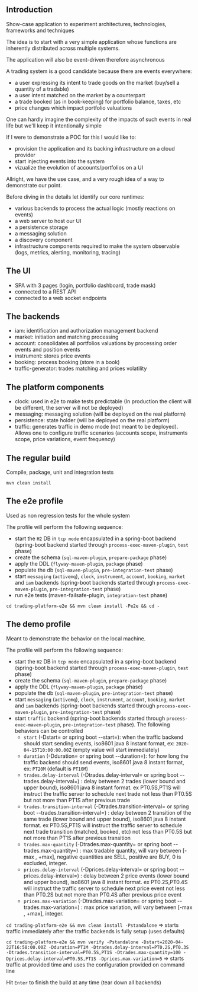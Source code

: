 Introduction
----

Show-case application to experiment architectures, technologies, frameworks and techniques

The idea is to start with a very simple application whose functions are inherently distributed across multiple systems.

The application will also be event-driven therefore asynchronous 

A trading system is a good candidate because there are events everywhere:

- a user expressing its intent to trade goods on the market (buy/sell a quantity of a tradable) 
- a user intent matched on the market by a counterpart
- a trade booked (as in book-keeping) for portfolio balance, taxes, etc
- price changes which impact portfolio valuations

One can hardly imagine the complexity of the impacts of such events in real life but we'll keep it intentionally simple

If I were to demonstrate a POC for this I would like to:

- provision the application and its backing infrastructure on a cloud provider
- start injecting events into the system
- vizualize the evolution of accounts/portfolios on a UI

Allright, we have the use case, and a very rough idea of a way to demonstrate our point.

Before diving in the details let identify our core runtimes:

- various backends to process the actual logic (mostly reactions on events)
- a web server to host our UI
- a persistence storage
- a messaging solution
- a discovery component
- infrastructure components required to make the system observable (logs, metrics, alerting, monitoring, tracing)

The UI
---

- SPA with 3 pages (login, portfolio dashboard, trade mask)
- connected to a REST API
- connected to a web socket endpoints

The backends
---

- iam: identification and authorization management backend
- market: initiation and matching processing
- account: consolidates all portfolios valuations by processing order events and position events
- instrument: stores price events
- booking: process booking (store in a book)
- traffic-generator: trades matching and prices volatility

The platform components
----

- clock: used in e2e to make tests predictable (In production the client will be different, the server will not be deployed)
- messaging: messaging solution (will be deployed on the real platform) 
- persistence: state holder (will be deployed on the real platform)
- traffic: generates traffic in demo mode (not meant to be deployed). Allows one to configure traffic scenarios (accounts scope, instruments scope, price variations, event frequency)

The regular build
---

Compile, package, unit and integration tests

```mvn clean install```

The e2e profile
---

Used as non regression tests for the whole system

The profile will perform the following sequence:
- start the `H2` DB in `tcp mode` encapsulated in a spring-boot backend (spring-boot backend started through `process-exec-maven-plugin`, `test` phase)
- create the schema (`sql-maven-plugin`, `prepare-package` phase)
- apply the DDL (`flyway-maven-plugin`, `package` phase)
- populate the db (`sql-maven-plugin`, `pre-integration-test` phase)
- start `messaging` (`activemq`), `clock`, `instrument`, `account`, `booking`, `market` and `iam` backends (spring-boot backends started through `process-exec-maven-plugin`, `pre-integration-test` phase)
- run e2e tests (maven-failsafe-plugin, `integration-test` phase)

```cd trading-platform-e2e && mvn clean install -Pe2e && cd -```

The demo profile
---

Meant to demonstrate the behavior on the local machine.

The profile will perform the following sequence:
- start the `H2` DB in `tcp mode` encapsulated in a spring-boot backend (spring-boot backend started through `process-exec-maven-plugin`, `test` phase)
- create the schema (`sql-maven-plugin`, `prepare-package` phase)
- apply the DDL (`flyway-maven-plugin`, `package` phase)
- populate the db (`sql-maven-plugin`, `pre-integration-test` phase)
- start `messaging` (`activemq`), `clock`, `instrument`, `account`, `booking`, `market` and `iam` backends (spring-boot backends started through `process-exec-maven-plugin`, `pre-integration-test` phase)
- start `traffic` backend (spring-boot backends started through `process-exec-maven-plugin`, `pre-integration-test` phase). The following behaviors can be controlled
  - `start` (-Dstart= or spring boot --start=): when the traffic backend should start sending events, iso8601 java 8 instant format, ex: `2020-04-15T10:00:00.00Z` (empty value will start immediately) 
  - `duration` (-Dduration= or spring boot --duration=): for how long the traffic backend should send events, iso8601 java 8 instant format, ex: `PT20M` (default is `PT10M`) 
  - `trades.delay-interval` (-Dtrades.delay-interval= or spring boot --trades.delay-interval=) : delay between 2 trades (lower bound and upper bound), iso8601 java 8 instant format. ex PT0.5S,PT1S will instruct the traffic server to schedule next trade not less than PT0.5S but not more than PT1S after previous trade   
  - `trades.transition-interval` (-Dtrades.transition-interval= or spring boot --trades.transition-interval=) : delay between 2 transition of the same trade (lower bound and upper bound), iso8601 java 8 instant format. ex PT0.5S,PT1S will instruct the traffic server to schedule next trade transition (matched, booked, etc) not less than PT0.5S but not more than PT1S after previous transition   
  - `trades.max-quantity` (-Dtrades.max-quantity= or spring boot --trades.max-quantity=) : max tradable quantity, will vary between [-max , +max], negative quantities are SELL, positive are BUY, 0 is excluded, integer.    
  - `prices.delay-interval` (-Dprices.delay-interval= or spring boot --prices.delay-interval=) : delay between 2 price events (lower bound and upper bound), iso8601 java 8 instant format. ex PT0.2S,PT0.4S will instruct the traffic server to schedule next price event not less than PT0.2S but not more than PT0.4S after previous price event   
  - `prices.max-variation` (-Dtrades.max-variation= or spring boot --trades.max-variation=) : max price variation, will vary between [-max , +max], integer.    


```cd trading-platform-e2e && mvn clean install -Pstandalone``` => starts traffic immediately after the traffic backends is fully setup (uses defaults)

```cd trading-platform-e2e && mvn verify -Pstandalone -Dstart=2020-04-22T16:58:00.00Z -Dduration=PT1M -Dtrades.delay-interval=PT0.2S,PT0.3S -Dtrades.transition-interval=PT0.5S,PT1S -Dtrades.max-quantity=100 -Dprices.delay-interval=PT0.5S,PT1S -Dprices.max-variation=5``` => starts traffic at provided time and uses the configuration provided on command line

Hit `Enter` to finish the build at any time (tear down all backends) 
